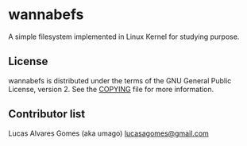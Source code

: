 wannabefs
=======

A simple filesystem implemented in Linux Kernel for studying purpose.

License
-------

wannabefs is distributed under the terms of the GNU General Public License, version 2.
See the [COPYING][1] file for more information.

Contributor list
----------------

Lucas Alvares Gomes (aka umago) <lucasagomes@gmail.com>

[1]: https://github.com/umago/wannabefs/blob/master/COPYING
